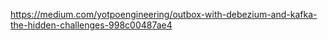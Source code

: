https://medium.com/yotpoengineering/outbox-with-debezium-and-kafka-the-hidden-challenges-998c00487ae4

